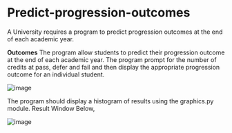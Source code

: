 # Predict-progression-outcomes
  A University requires a program to predict progression outcomes at the end of each academic year. 
  
 **Outcomes**
The program allow students to predict their progression outcome at the end of each academic year. The 
program prompt for the number of credits at pass, defer and fail and then display the appropriate 
progression outcome for an individual student.


![image](https://github.com/user-attachments/assets/0a6ae54b-da57-4f66-96d3-9afca30ecaa4)

The program should display a histogram of results using the graphics.py 
module. Result Window Below,

![image](https://github.com/user-attachments/assets/ffb221b5-73c4-4884-824c-f65d519af42b)
